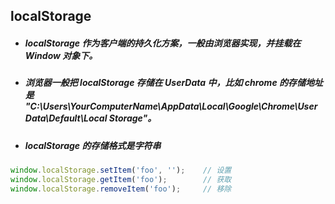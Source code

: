 ## localStorage
- ##### localStorage 作为客户端的持久化方案，一般由浏览器实现，并挂载在 Window 对象下。

- ##### 浏览器一般把 localStorage 存储在 UserData 中，比如 chrome 的存储地址是 "C:\Users\YourComputerName\AppData\Local\Google\Chrome\User Data\Default\Local Storage"。

- ##### localStorage 的存储格式是字符串

```javascript
window.localStorage.setItem('foo', '');    // 设置
window.localStorage.getItem('foo');        // 获取
window.localStorage.removeItem('foo');     // 移除
```
